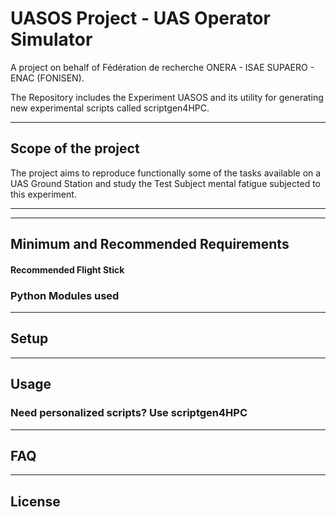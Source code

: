 UASOS Project - UAS Operator Simulator
=============
A project on behalf of Fédération de recherche ONERA - ISAE SUPAERO - ENAC (FONISEN).

The Repository includes the Experiment UASOS and its utility for generating new experimental scripts called scriptgen4HPC. 

---
## Scope of the project

The project aims to reproduce functionally some of the tasks available on a UAS Ground Station and study the Test Subject mental fatigue subjected to this experiment.

---

---
## Minimum and Recommended Requirements

#### Recommended Flight Stick

### Python Modules used

---
## Setup

---
## Usage


### Need personalized scripts? Use scriptgen4HPC

---
## FAQ

---
## License
